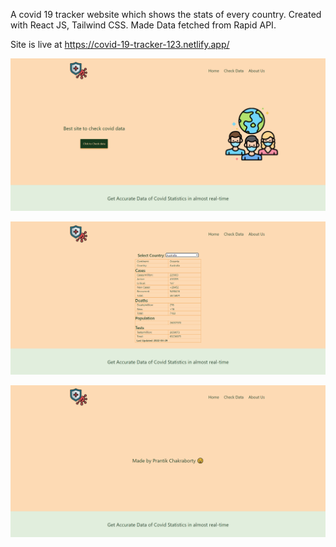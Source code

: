 A covid 19 tracker website which shows the stats of every country. Created with React JS, Tailwind CSS. Made Data fetched from Rapid API. 

Site is live at https://covid-19-tracker-123.netlify.app/

![alt text](https://github.com/prantik007/covid19tracker/blob/master/1.PNG?raw=true)

![alt text](https://github.com/prantik007/covid19tracker/blob/master/2.PNG?raw=true)

![alt text](https://github.com/prantik007/covid19tracker/blob/master/3.PNG?raw=true)

